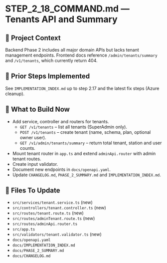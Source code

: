 # STEP_2_18_COMMAND.md — Tenants API and Summary

## 🧠 Project Context
Backend Phase 2 includes all major domain APIs but lacks tenant management endpoints. Frontend docs reference `/admin/tenants/summary` and `/v1/tenants`, which currently return 404.

## 📌 Prior Steps Implemented
See `IMPLEMENTATION_INDEX.md` up to step 2.17 and the latest fix steps (Azure cleanup).

## 🚧 What to Build Now
- Add service, controller and routers for tenants.
  - `GET /v1/tenants` – list all tenants (SuperAdmin only).
  - `POST /v1/tenants` – create tenant (name, schema, plan, optional owner user).
  - `GET /v1/admin/tenants/summary` – return total tenant, station and user counts.
- Mount tenant router in `app.ts` and extend `adminApi.router` with admin tenant routes.
- Create input validator.
- Document new endpoints in `docs/openapi.yaml`.
- Update `CHANGELOG.md`, `PHASE_2_SUMMARY.md` and `IMPLEMENTATION_INDEX.md`.

## 📁 Files To Update
- `src/services/tenant.service.ts` (new)
- `src/controllers/tenant.controller.ts` (new)
- `src/routes/tenant.route.ts` (new)
- `src/routes/adminTenant.route.ts` (new)
- `src/routes/adminApi.router.ts`
- `src/app.ts`
- `src/validators/tenant.validator.ts` (new)
- `docs/openapi.yaml`
- `docs/IMPLEMENTATION_INDEX.md`
- `docs/PHASE_2_SUMMARY.md`
- `docs/CHANGELOG.md`
